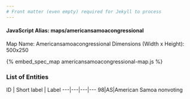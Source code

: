 ```yaml
---
# Front matter (even empty) required for Jekyll to process
---
```


#### JavaScript Alias: maps/americansamoacongressional

Map Name: Americansamoacongressional
Dimensions (Width x Height): 500x250



{% embed_spec_map americansamoacongressional-map.js %}

### List of Entities

ID | Short label | Label
---|---|---|---
98|AS|American Samoa nonvoting

